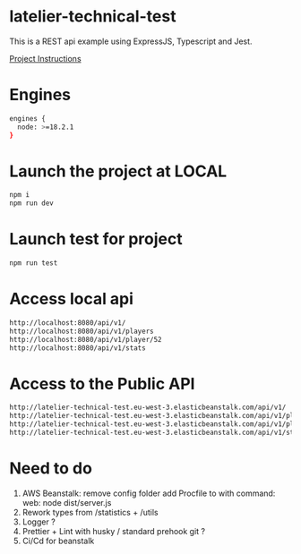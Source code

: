 # latelier-technical-test

This is a REST api example using ExpressJS, Typescript and Jest.

[Project Instructions](https://tenisu.latelier.co/backend)

# Engines

```bash
engines {
  node: >=18.2.1
}
```

# Launch the project at LOCAL

```bash
npm i
npm run dev
```

# Launch test for project

```bash
npm run test
```

# Access local api

```bash
http://localhost:8080/api/v1/
http://localhost:8080/api/v1/players
http://localhost:8080/api/v1/player/52
http://localhost:8080/api/v1/stats
```

# Access to the Public API

```bash
http://latelier-technical-test.eu-west-3.elasticbeanstalk.com/api/v1/
http://latelier-technical-test.eu-west-3.elasticbeanstalk.com/api/v1/players
http://latelier-technical-test.eu-west-3.elasticbeanstalk.com/api/v1/player/52
http://latelier-technical-test.eu-west-3.elasticbeanstalk.com/api/v1/stats
```

# Need to do

1. AWS Beanstalk:
   remove config folder
   add Procfile to with command: web: node dist/server.js
2. Rework types from /statistics + /utils 
3. Logger ?
4. Prettier + Lint with husky / standard prehook git ?
5. Ci/Cd for beanstalk
